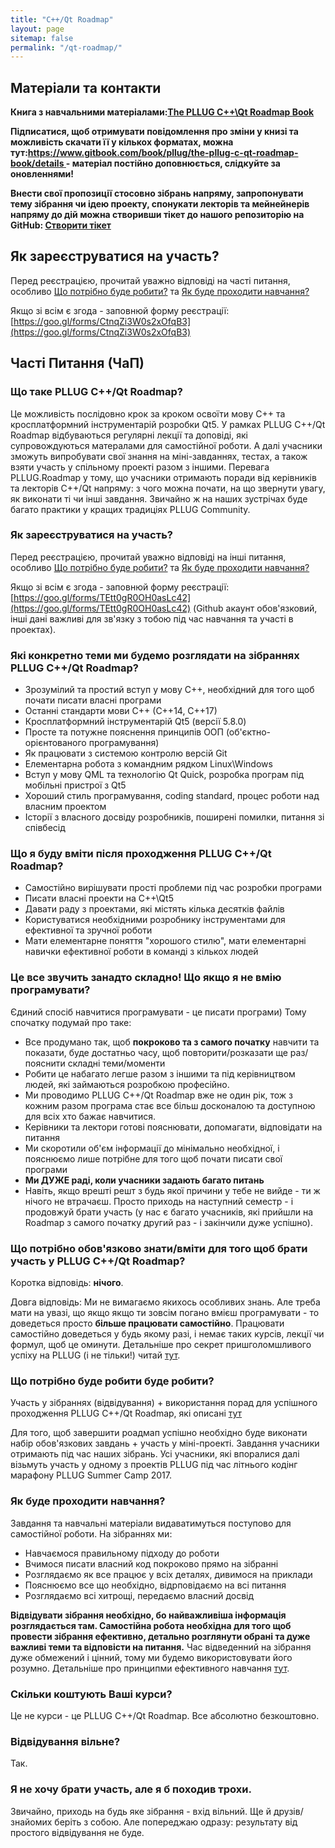 ```yaml
---
title: "C++/Qt Roadmap"
layout: page
sitemap: false
permalink: "/qt-roadmap/"
---
```


## Матеріали та контакти

**Книга з навчальними матеріалами:[The PLLUG C++\Qt Roadmap Book](https://pllug.gitbooks.io/the-pllug-c-qt-roadmap-book/content/)**

**Підписатися, щоб отримувати повідомлення про зміни у книзі та можливість скачати її у кількох форматах, можна тут:[https://www.gitbook.com/book/pllug/the-pllug-c-qt-roadmap-book/details ](https://www.gitbook.com/book/pllug/the-pllug-c-qt-roadmap-book/details ) - матеріал постійно доповнюється, слідкуйте за оновленнями!**

**Внести свої пропозиції стосовно зібрань напряму, запропонувати тему зібрання чи ідею проекту, спонукати лекторів та мейнейнерів напряму до дій можна створивши тікет до нашого репозиторію на GitHub: [Створити тікет](https://github.com/PLLUG/CPPQT-Roadmap-2017-2/issues)**

## Як зареєструватися на участь?
Перед реєстрацією, прочитай уважно відповіді на часті питання, особливо [Що потрібно буде робити?](faq) та [Як буде проходити навчання?](faq)

Якщо зі всім є згода - заповнюй форму реєстрації: [https://goo.gl/forms/CtnqZi3W0s2xOfqB3](https://goo.gl/forms/CtnqZi3W0s2xOfqB3)

## Часті Питання (ЧаП)

### Що таке PLLUG C++/Qt Roadmap?
Це можливість послідовно крок за кроком освоїти мову С++ та кросплатформний інструментарій розробки Qt5. У рамках PLLUG C++/Qt Roadmap відбуваються регулярні лекції та доповіді, які супровождуються матералами для самостійної роботи. А далі учасники зможуть випробувати свої знання на міні-завданнях, тестах, а також взяти участь у спільному проекті разом з іншими. Перевага PLLUG.Roadmap у тому, що учасники отримають поради від керівників та лекторів С++/Qt напряму: з чого можна почати, на що звернути увагу, як виконати ті чи інші завдання. Звичайно ж на наших зустрічах буде багато практики у кращих традиціях PLLUG Community.

### Як зареєструватися на участь?
Перед реєстрацією, прочитай уважно відповіді на інші питання, особливо [Що потрібно буде робити?](#%D0%A9%D0%BE+%D0%BF%D0%BE%D1%82%D1%80%D1%96%D0%B1%D0%BD%D0%BE+%D0%B1%D1%83%D0%B4%D0%B5+%D1%80%D0%BE%D0%B1%D0%B8%D1%82%D0%B8%3F) та [Як буде проходити навчання?](#%D0%AF%D0%BA+%D0%B1%D1%83%D0%B4%D0%B5+%D0%BF%D1%80%D0%BE%D1%85%D0%BE%D0%B4%D0%B8%D1%82%D0%B8+%D0%BD%D0%B0%D0%B2%D1%87%D0%B0%D0%BD%D0%BD%D1%8F%3F)

Якщо зі всім є згода - заповнюй форму реєстрації: [https://goo.gl/forms/TEtt0gR0OH0asLc42](https://goo.gl/forms/TEtt0gR0OH0asLc42)
(Github акаунт обов'язковий, інші дані важливі для зв'язку з тобою під час навчання та участі в проектах).


### Які конкретно теми ми будемо розглядати на зібраннях PLLUG C++/Qt Roadmap?
 * Зрозумілий та простий вступ у мову С++, необхідний для того щоб почати писати власні програми
 * Останні стандарти мови С++ (С++14, С++17)
 * Кросплатформний інструментарій Qt5 (версії 5.8.0)
 * Просте та потужне пояснення принципів ООП (об'єктно-орієнтованого програмування)
 * Як працювати з системою контролю версій Git
 * Елементарна робота з командним рядком Linux\Windows
 * Вступ у мову QML та технологію Qt Quick, розробка програм під мобільні пристрої з Qt5
 * Хороший стиль програмування, coding standard, процес роботи над власним проектом
 * Історії з власного досвіду розробників, поширені помилки, питання зі співбесід 

### Що я буду вміти після проходження PLLUG C++/Qt Roadmap?
 * Самостійно вирішувати прості проблеми під час розробки програми 
 * Писати власні проекти на C++\Qt5
 * Давати раду з проектами, які містять кілька десятків файлів
 * Користуватися необхідними розробнику інструментами для ефективної та зручної роботи
 * Мати елементарне поняття "хорошого стилю", мати елементарні навички ефективної роботи в команді з кількох людей
 
### Це все звучить занадто складно! Що якщо я не вмію програмувати?
Єдиний спосіб навчитися програмувати - це писати програми) Тому спочатку подумай про таке:

 * Все продумано так, щоб **покроково та з самого початку** навчити та показати, буде достатньо часу, щоб повторити/розказати ще раз/пояснити складні теми/моменти
 * Робити це набагато легше разом з іншими та під керівництвом людей, які займаються розробкою професійно.
 * Ми проводимо PLLUG C++/Qt Roadmap вже не один рік, тож з кожним разом програма стає все більш досконалою та доступною для всіх хто бажає навчитися.
 * Керівники та лектори готові пояснювати, допомагати, відповідати на питання
 * Ми скоротили об'єм інформації до мінімально необхідної, і пояснюємо лише потрібне для того щоб почати писати свої програми
 * **Ми ДУЖЕ раді, коли учасники задають багато питань**
 * Навіть, якщо врешті решт з будь якої причини у тебе не вийде - ти ж нічого не втрачаєш. Просто приходь на наступний семестр - і продовжуй брати участь (у нас є багато учасників, які прийшли на Roadmap з самого початку другий раз - і закінчили дуже успішно).
 
### Що потрібно обов'язково знати/вміти для того щоб брати участь у PLLUG C++/Qt Roadmap?
 
Коротка відповідь: **нічого**.
 
Довга відповідь: Ми не вимагаємо якихось особливих знань. Але треба мати на увазі, що якщо якщо ти зовсім погано вмієш програмувати - то доведеться просто **більше працювати самостійно**. Працювати самостійно доведеться у будь якому разі, і немає таких курсів, лекції чи формул, щоб це оминути. Детальніше про секрет пришголомшливого успіху на PLLUG (і не тільки!) читай [тут](https://pllug.gitbooks.io/the-pllug-c-qt-roadmap-book/content/book/development_basics/most_important.html).

### Що потрібно буде робити буде робити?

Участь у зібраннях (відвідування) + використання порад для успішного проходження PLLUG C++/Qt Roadmap, які описані [тут](https://pllug.gitbooks.io/the-pllug-c-qt-roadmap-book/content/book/development_basics/most_important.html)

Для того, щоб завершити роадмап успішно необхідно буде виконати набір обов'язкових завдань + участь у міні-проекті. Завдання учасники отримають під час наших зібрань. Усі учасники, які впоралися далі візьмуть участь у одному з проектів PLLUG під час літнього кодінг марафону PLLUG Summer Camp 2017.

### Як буде проходити навчання?

Завдання та навчальні матеріали видаватимуться поступово для самостійної роботи. На зібраннях ми: 
  
  * Навчаємося правильному підходу до роботи
  * Вчимося писати власний код покроково прямо на зібранні
  * Розглядаємо як все працює у всіх деталях, дивимося на приклади
  * Пояснюємо все що необхідно, відрповідаємо на всі питання
  * Розглядаємо всі хитрощі, передаємо власний досвід

**Відвідувати зібрання необхідно, бо найважливіша інформація розглядається там. Самостійна робота необхідна для того щоб провести зібрання ефективно, детально розглянути обрані та дуже важливі теми та відповісти на питання.** Час відведенний на зібрання дуже обмежений і цінний, тому ми будемо використовувати його розумно. Детальніше про принципми ефективного навчання [тут](https://pllug.gitbooks.io/the-pllug-c-qt-roadmap-book/content/book/development_basics/most_important.html).

### Скільки коштують Ваші курси?

Це не курси - це PLLUG C++/Qt Roadmap. Все абсолютно безкоштовно.

### Відвідування вільне?

Так.

### Я не хочу брати участь, але я б походив трохи.

Звичайно, приходь на будь яке зібрання - вхід вільний. Ще й друзів/знайомих беріть з собою. Але попереджаю одразу: результату від простого відвідування не буде.
